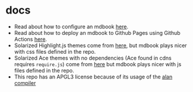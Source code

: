 # docs

- Read about how to configure an mdbook [here](https://github.com/rust-lang/mdBook/tree/master/book-example/src/format).
- Read about how to deploy an mdbook to Github Pages using Github Actions [here](https://github.com/peaceiris/actions-mdbook).
- Solarized Highlight.js themes come from [here](https://cdnjs.com/libraries/highlight.js/), but mdbook plays nicer
with css files defined in the repo.
- Solarized Ace themes with no dependencies (Ace found in cdns requires `require.js`) come from [here](https://github.com/ajaxorg/ace-builds/tree/master/src-min-noconflict)
but mdbook plays nicer with js files defined in the repo.
- This repo has an APGL3 license because of its usage of the [alan compiler](https://github.com/alantech/compiler)
